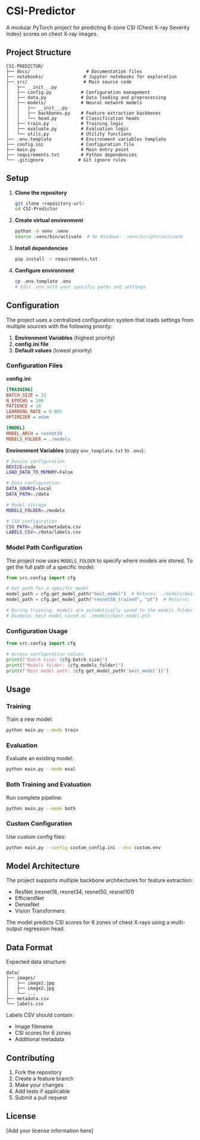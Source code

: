 # CSI-Predictor

A modular PyTorch project for predicting 6-zone CSI (Chest X-ray Severity Index) scores on chest X-ray images.

## Project Structure

```
CSI-PREDICTOR/
├── docs/                     # Documentation files
├── notebooks/               # Jupyter notebooks for exploration
├── src/                     # Main source code
│   ├── __init__.py
│   ├── config.py           # Configuration management
│   ├── data.py             # Data loading and preprocessing
│   ├── models/             # Neural network models
│   │   ├── __init__.py
│   │   ├── backbones.py    # Feature extraction backbones
│   │   └── head.py         # Classification heads
│   ├── train.py            # Training logic
│   ├── evaluate.py         # Evaluation logic
│   └── utils.py            # Utility functions
├── .env.template           # Environment variables template
├── config.ini              # Configuration file
├── main.py                 # Main entry point
├── requirements.txt        # Python dependencies
└── .gitignore             # Git ignore rules
```

## Setup

1. **Clone the repository**
   ```bash
   git clone <repository-url>
   cd CSI-Predictor
   ```

2. **Create virtual environment**
   ```bash
   python -m venv .venv
   source .venv/bin/activate  # On Windows: .venv\Scripts\activate
   ```

3. **Install dependencies**
   ```bash
   pip install -r requirements.txt
   ```

4. **Configure environment**
   ```bash
   cp .env.template .env
   # Edit .env with your specific paths and settings
   ```

## Configuration

The project uses a centralized configuration system that loads settings from multiple sources with the following priority:
1. **Environment Variables** (highest priority)
2. **config.ini file** 
3. **Default values** (lowest priority)

### Configuration Files

**config.ini**:
```ini
[TRAINING]
BATCH_SIZE = 32
N_EPOCHS = 100
PATIENCE = 10
LEARNING_RATE = 0.001
OPTIMIZER = adam

[MODEL]
MODEL_ARCH = resnet50
MODELS_FOLDER = ./models
```

**Environment Variables** (copy `env_template.txt` to `.env`):
```bash
# Device configuration
DEVICE=cuda
LOAD_DATA_TO_MEMORY=False

# Data configuration
DATA_SOURCE=local
DATA_PATH=./data

# Model storage
MODELS_FOLDER=./models

# CSV configuration
CSV_PATH=./data/metadata.csv
LABELS_CSV=./data/labels.csv
```

### Model Path Configuration

The project now uses `MODELS_FOLDER` to specify where models are stored. To get the full path of a specific model:

```python
from src.config import cfg

# Get path for a specific model
model_path = cfg.get_model_path("best_model")  # Returns: ./models/best_model.pth
model_path = cfg.get_model_path("resnet50_trained", "pt")  # Returns: ./models/resnet50_trained.pt

# During training, models are automatically saved to the models folder
# Example: best model saved as ./models/best_model.pth
```

### Configuration Usage

```python
from src.config import cfg

# Access configuration values
print(f"Batch size: {cfg.batch_size}")
print(f"Models folder: {cfg.models_folder}")
print(f"Best model path: {cfg.get_model_path('best_model')}")
```

## Usage

### Training
Train a new model:
```bash
python main.py --mode train
```

### Evaluation
Evaluate an existing model:
```bash
python main.py --mode eval
```

### Both Training and Evaluation
Run complete pipeline:
```bash
python main.py --mode both
```

### Custom Configuration
Use custom config files:
```bash
python main.py --config custom_config.ini --env custom.env
```

## Model Architecture

The project supports multiple backbone architectures for feature extraction:
- ResNet (resnet18, resnet34, resnet50, resnet101)
- EfficientNet
- DenseNet
- Vision Transformers

The model predicts CSI scores for 6 zones of chest X-rays using a multi-output regression head.

## Data Format

Expected data structure:
```
data/
├── images/
│   ├── image1.jpg
│   ├── image2.jpg
│   └── ...
├── metadata.csv
└── labels.csv
```

Labels CSV should contain:
- Image filename
- CSI scores for 6 zones
- Additional metadata

## Contributing

1. Fork the repository
2. Create a feature branch
3. Make your changes
4. Add tests if applicable
5. Submit a pull request

## License

[Add your license information here]